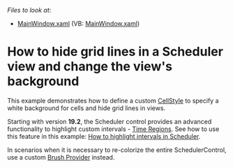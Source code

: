 <!-- default file list -->
*Files to look at*:

* [MainWindow.xaml](./CS/CustomViewStyleExample/MainWindow.xaml) (VB: [MainWindow.xaml](./VB/CustomViewStyleExample/MainWindow.xaml))
<!-- default file list end -->
# How to hide grid lines in a Scheduler view and change the view's background

This example demonstrates how to define a custom [CellStyle](https://docs.devexpress.com/WPF/DevExpress.Xpf.Scheduling.DayViewBase.CellStyle) to specify a white background for cells and hide grid lines in views.

Starting with version **19.2**, the Scheduler control provides an advanced functionality to highlight custom intervals - [Time Regions](). See how to use this feature in this example: [How to highlight intervals in Scheduler](https://supportcenter.devexpress.com/ticket/details/t590114/how-to-color-time-cells-partially).

In scenarios when it is necessary to re-colorize the entire SchedulerControl, use a custom [Brush Provider](https://docs.devexpress.com/WPF/400994/controls-and-libraries/scheduler/appearance-customization?v=19.2#brush-provider) instead.

<br/>


